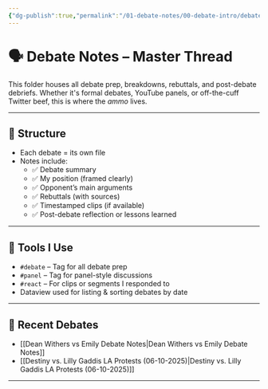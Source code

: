 ```yaml
---
{"dg-publish":true,"permalink":"/01-debate-notes/00-debate-intro/debate-intro/","created":"2025-06-28T21:23:11.756-04:00","updated":"2025-06-28T21:26:42.021-04:00"}
---
```


# 🗣️ Debate Notes – Master Thread

This folder houses all debate prep, breakdowns, rebuttals, and post-debate debriefs. Whether it's formal debates, YouTube panels, or off-the-cuff Twitter beef, this is where the *ammo* lives.

---

## 🧱 Structure

- Each debate = its own file  
- Notes include:
  - ✅ Debate summary
  - ✅ My position (framed clearly)
  - ✅ Opponent’s main arguments
  - ✅ Rebuttals (with sources)
  - ✅ Timestamped clips (if available)
  - ✅ Post-debate reflection or lessons learned

---

## 🧰 Tools I Use

- `#debate` – Tag for all debate prep
- `#panel` – Tag for panel-style discussions
- `#react` – For clips or segments I responded to
- Dataview used for listing & sorting debates by date

---

## 📅 Recent Debates

- [[Dean Withers vs Emily Debate Notes\|Dean Withers vs Emily Debate Notes]]
- [[Destiny vs. Lilly Gaddis LA Protests (06-10-2025)\|Destiny vs. Lilly Gaddis LA Protests (06-10-2025)]]
--- 